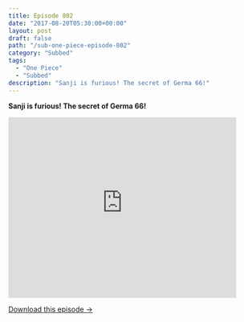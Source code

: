```yaml
---
title: Episode 802
date: "2017-08-20T05:30:00+00:00"
layout: post
draft: false
path: "/sub-one-piece-episode-802"
category: "Subbed"
tags:
  - "One Piece"
  - "Subbed"
description: "Sanji is furious! The secret of Germa 66!"
---
```


**Sanji is furious! The secret of Germa 66!**

<iframe width="640" height="360" src="https://www.rapidvideo.com/e/G6FRPH1N8I" frameborder="0" marginwidth=0 marginheight=0 scrolling=no allowfullscreen style="max-width:90%;"></iframe>

<a href="http://ouo.io/qs/eCodkFEQ?s=https://www.rapidvideo.com/d/G6FRPH1N8I" class="styled_a">Download this episode →</a>

